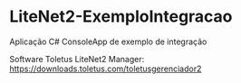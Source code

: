 # LiteNet2-ExemploIntegracao
Aplicação C# ConsoleApp de exemplo de integração

Software Toletus LiteNet2 Manager:
https://downloads.toletus.com/toletusgerenciador2
